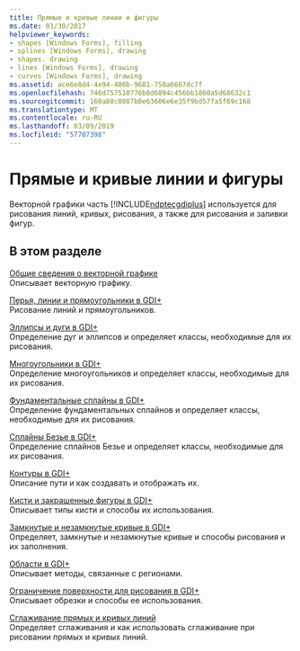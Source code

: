 ```yaml
---
title: Прямые и кривые линии и фигуры
ms.date: 03/30/2017
helpviewer_keywords:
- shapes [Windows Forms], filling
- splines [Windows Forms], drawing
- shapes. drawing
- lines [Windows Forms], drawing
- curves [Windows Forms], drawing
ms.assetid: ace6e8d4-4e94-486b-9681-758a6667dc7f
ms.openlocfilehash: 746d757510776b8d6894c456bb1860a5d68632c1
ms.sourcegitcommit: 160a88c8087b0e63606e6e35f9bd57fa5f69c168
ms.translationtype: MT
ms.contentlocale: ru-RU
ms.lasthandoff: 03/09/2019
ms.locfileid: "57707398"
---
```

# <a name="lines-curves-and-shapes"></a>Прямые и кривые линии и фигуры
Векторной графики часть [!INCLUDE[ndptecgdiplus](../../../../includes/ndptecgdiplus-md.md)] используется для рисования линий, кривых, рисования, а также для рисования и заливки фигур.  
  
## <a name="in-this-section"></a>В этом разделе  
 [Общие сведения о векторной графике](vector-graphics-overview.md)  
 Описывает векторную графику.  
  
 [Перья, линии и прямоугольники в GDI+](pens-lines-and-rectangles-in-gdi.md)  
 Рисование линий и прямоугольников.  
  
 [Эллипсы и дуги в GDI+](ellipses-and-arcs-in-gdi.md)  
 Определение дуг и эллипсов и определяет классы, необходимые для их рисования.  
  
 [Многоугольники в GDI+](polygons-in-gdi.md)  
 Определение многоугольников и определяет классы, необходимые для их рисования.  
  
 [Фундаментальные сплайны в GDI+](cardinal-splines-in-gdi.md)  
 Определение фундаментальных сплайнов и определяет классы, необходимые для их рисования.  
  
 [Сплайны Безье в GDI+](bezier-splines-in-gdi.md)  
 Определение сплайнов Безье и определяет классы, необходимые для их рисования.  
  
 [Контуры в GDI+](graphics-paths-in-gdi.md)  
 Описание пути и как создавать и отображать их.  
  
 [Кисти и закрашенные фигуры в GDI+](brushes-and-filled-shapes-in-gdi.md)  
 Описывает типы кисти и способы их использования.  
  
 [Замкнутые и незамкнутые кривые в GDI+](open-and-closed-curves-in-gdi.md)  
 Определяет, замкнутые и незамкнутые кривые и способы рисования и их заполнения.  
  
 [Области в GDI+](regions-in-gdi.md)  
 Описывает методы, связанные с регионами.  
  
 [Ограничение поверхности для рисования в GDI+](restricting-the-drawing-surface-in-gdi.md)  
 Описывает обрезки и способы ее использования.  
  
 [Сглаживание прямых и кривых линий](antialiasing-with-lines-and-curves.md)  
 Определяет сглаживания и как использовать сглаживание при рисовании прямых и кривых линий.
